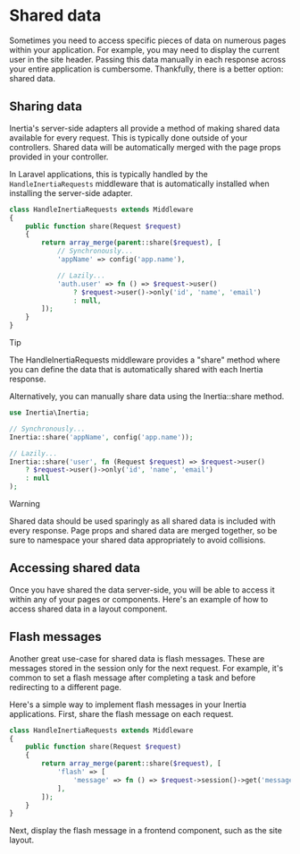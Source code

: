 <script setup lang="ts">
import { useRoute } from 'vitepress'
import { useIntegration } from '@/theme/composables/useIntegrations'

const route = useRoute()
const urlParts = route.path.slice(1).split('/')
const adapter = useIntegration(urlParts[1])
const isVue = adapter.name === 'vue'
</script>

# Shared data

Sometimes you need to access specific pieces of data on numerous pages within your application. For example, you may need to display the current user in the site header. Passing this data manually in each response across your entire application is cumbersome. Thankfully, there is a better option: shared data.

## Sharing data

Inertia's server-side adapters all provide a method of making shared data available for every request. This is typically done outside of your controllers. Shared data will be automatically merged with the page props provided in your controller.

In Laravel applications, this is typically handled by the `HandleInertiaRequests` middleware that is automatically installed when installing the server-side adapter.

```php
class HandleInertiaRequests extends Middleware
{
    public function share(Request $request)
    {
        return array_merge(parent::share($request), [
            // Synchronously...
            'appName' => config('app.name'),

            // Lazily...
            'auth.user' => fn () => $request->user()
                ? $request->user()->only('id', 'name', 'email')
                : null,
        ]);
    }
}
```

> [!TIP]
> The HandleInertiaRequests middleware provides a "share" method where you can define the data that is automatically shared with each Inertia response.

Alternatively, you can manually share data using the Inertia::share method.

```php
use Inertia\Inertia;

// Synchronously...
Inertia::share('appName', config('app.name'));

// Lazily...
Inertia::share('user', fn (Request $request) => $request->user()
    ? $request->user()->only('id', 'name', 'email')
    : null
);
```

> [!WARNING]
> Shared data should be used sparingly as all shared data is included with every response.
> Page props and shared data are merged together, so be sure to namespace your shared data appropriately to avoid collisions.
>
## Accessing shared data

Once you have shared the data server-side, you will be able to access it within any of your pages or components. Here's an example of how to access shared data in a layout component.

<AdapterWrapper :adapter="adapter.name">
  <template #preact>

```tsx
import { usePage, type LayoutProps } from '@inertiajs-revamped/preact'

export default function Layout({ children }: LayoutProps) {
  const { auth } = usePage().props

  return (
    <main>
      <header>You are logged in as: {auth.user.name}</header>
      <content>{children}</content>
    </main>
  )
}
```

  </template>
  <template #react>

```tsx
import { usePage, type LayoutProps } from '@inertiajs-revamped/react'

export default function Layout({ children }: LayoutProps) {
  const { auth } = usePage().props

  return (
    <main>
      <header>You are logged in as: {auth.user.name}</header>
      <content>{children}</content>
    </main>
  )
}
```

  </template>
  <template #vue>

```vue
<template>
  <main>
    <header></header>
    <content>
      <div v-if="$page.props.flash.message" class="alert">
        {{ $page.props.flash.message }}
      </div>
      <slot />
    </content>
    <footer></footer>
  </main>
</template>
```

  </template>
</AdapterWrapper>

## Flash messages

Another great use-case for shared data is flash messages. These are messages stored in the session only for the next request. For example, it's common to set a flash message after completing a task and before redirecting to a different page.

Here's a simple way to implement flash messages in your Inertia applications. First, share the flash message on each request.

```php
class HandleInertiaRequests extends Middleware
{
    public function share(Request $request)
    {
        return array_merge(parent::share($request), [
            'flash' => [
                'message' => fn () => $request->session()->get('message')
            ],
        ]);
    }
}
```

Next, display the flash message in a frontend component, such as the site layout.

<AdapterWrapper :adapter="adapter.name">
  <template #preact>

```tsx
import { usePage, type LayoutProps } from '@inertiajs-revamped/react'

export default function Layout({ children }: LayoutProps) {
  const { flash } = usePage().props

  return (
    <main>
      <header></header>
      <content>
        {flash.message && <div class="alert">{flash.message}</div>}
        {children}
      </content>
      <footer></footer>
    </main>
  )
}
```

  </template>
  <template #react>

```tsx
import { usePage, type LayoutProps } from '@inertiajs-revamped/react'

export default function Layout({ children }: LayoutProps) {
  const { flash } = usePage().props

  return (
    <main>
      <header></header>
      <content>
        {flash.message && <div class="alert">{flash.message}</div>}
        {children}
      </content>
      <footer></footer>
    </main>
  )
}
```

  </template>
  <template #vue>

```vue
<script setup lang="ts">
import { usePage } from '@inertiajs-revamped/vue'
import { computed } from 'vue'

const page = usePage()
const user = computed(() => page.props.auth.user)
</script>

<template>
  <main>
    <header>
      You are logged in as: {{ user.name }}
    </header>
    <content>
      <slot />
    </content>
  </main>
</template>
```

  </template>
</AdapterWrapper>
